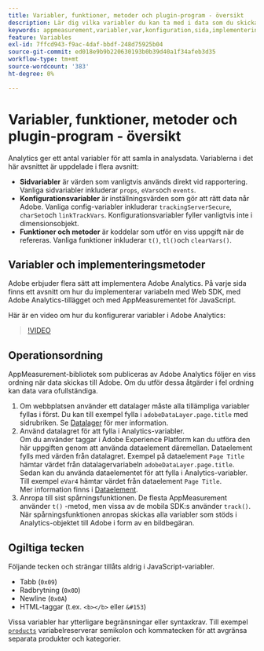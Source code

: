 ```yaml
---
title: Variabler, funktioner, metoder och plugin-program - översikt
description: Lär dig vilka variabler du kan ta med i data som du skickar till Adobe för att förbättra rapporteringen.
keywords: appmeasurement,variabler,var,konfiguration,sida,implementering
feature: Variables
exl-id: 7ffcd943-f9ac-4daf-bbdf-248d75925b04
source-git-commit: ed018e9b9b220630193b0b39d40a1f34afeb3d35
workflow-type: tm+mt
source-wordcount: '383'
ht-degree: 0%

---
```


# Variabler, funktioner, metoder och plugin-program - översikt

Analytics ger ett antal variabler för att samla in analysdata. Variablerna i det här avsnittet är uppdelade i flera avsnitt:

* **Sidvariabler** är värden som vanligtvis används direkt vid rapportering. Vanliga sidvariabler inkluderar `props`, `eVars`och `events`.
* **Konfigurationsvariabler** är inställningsvärden som gör att rätt data når Adobe. Vanliga config-variabler inkluderar `trackingServerSecure`, `charSet`och `linkTrackVars`. Konfigurationsvariabler fyller vanligtvis inte i dimensionsobjekt.
* **Funktioner och metoder** är koddelar som utför en viss uppgift när de refereras. Vanliga funktioner inkluderar `t()`, `tl()`och `clearVars()`.

## Variabler och implementeringsmetoder

Adobe erbjuder flera sätt att implementera Adobe Analytics. På varje sida finns ett avsnitt om hur du implementerar variabeln med Web SDK, med Adobe Analytics-tillägget och med AppMeasurementet för JavaScript.

Här är en video om hur du konfigurerar variabler i Adobe Analytics:

>[!VIDEO](https://video.tv.adobe.com/v/28755/?quality=12)

## Operationsordning

AppMeasurement-bibliotek som publiceras av Adobe Analytics följer en viss ordning när data skickas till Adobe. Om du utför dessa åtgärder i fel ordning kan data vara ofullständiga.

1. Om webbplatsen använder ett datalager måste alla tillämpliga variabler fyllas i först. Du kan till exempel fylla i `adobeDataLayer.page.title` med sidrubriken. Se [Datalager](../prepare/data-layer.md) för mer information.
2. Använd datalagret för att fylla i Analytics-variabler. <br/>Om du använder taggar i Adobe Experience Platform kan du utföra den här uppgiften genom att använda dataelement däremellan. Dataelement fylls med värden från datalagret. Exempel på dataelement `Page Title` hämtar värdet från datalagervariabeln `adobeDataLayer.page.title`. <br/>Sedan kan du använda dataelementet för att fylla i Analytics-variabler. Till exempel `eVar4` hämtar värdet från dataelement `Page Title`. <br/>Mer information finns i [Dataelement](https://experienceleague.adobe.com/docs/experience-platform/tags/ui/data-elements.html).
3. Anropa till sist spårningsfunktionen. De flesta AppMeasurement använder `t()` -metod, men vissa av de mobila SDK:s använder `track()`. När spårningsfunktionen anropas skickas alla variabler som stöds i Analytics-objektet till Adobe i form av en bildbegäran.

## Ogiltiga tecken

Följande tecken och strängar tillåts aldrig i JavaScript-variabler.

* Tabb (`0x09`)
* Radbrytning (`0x0D`)
* Newline (`0x0A`)
* HTML-taggar (t.ex. `<b></b>` eller `&#153`)

Vissa variabler har ytterligare begränsningar eller syntaxkrav. Till exempel [`products`](page-vars/products.md) variabelreserverar semikolon och kommatecken för att avgränsa separata produkter och kategorier.
